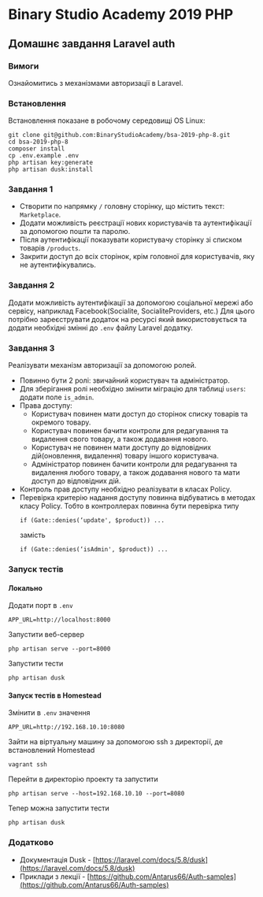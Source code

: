 # Binary Studio Academy 2019 PHP

## Домашнє завдання Laravel auth

### Вимоги
Ознайомитись з механізмами авторизації в Laravel.

### Встановлення
Встановлення показане в робочому середовищі OS Linux:
```
git clone git@github.com:BinaryStudioAcademy/bsa-2019-php-8.git
cd bsa-2019-php-8
composer install
cp .env.example .env
php artisan key:generate
php artisan dusk:install
```

### Завдання 1
- Створити по напрямку `/` головну сторінку, що містить текст: `Marketplace`.
- Додати можливість реєстрації нових користувачів та аутентифікації за допомогою пошти та паролю.
- Після аутентифікації показувати користувачу сторінку зі списком товарів `/products`.
- Закрити доступ до всіх сторінок, крім головної для користувачів, яку не аутентифікувались.

### Завдання 2
Додати можливість аутентифікації за допомогою соціальної мережі або сервісу, наприклад Facebook(Socialite, SocialiteProviders, etc.)
Для цього потрібно зареєструвати додаток на ресурсі який використовується та додати необхідні змінні до `.env` файлу Laravel додатку.

### Завдання 3
Реалізувати механізм авторизації за допомогою ролей.

- Повинно бути 2 ролі: звичайний користувач та адміністратор.
- Для зберігання ролі необхідно змінити міграцію для таблиці `users`: додати поле `is_admin`.
- Права доступу:
    - Користувач повинен мати доступ до сторінок списку товарів та окремого товару.
    - Користувач повинен бачити контроли для редагування та видалення свого товару, а також додавання нового.
    - Користувач не повинен мати доступу до відповідних дій(оновлення, видалення) товару іншого користувача.
    - Адміністратор повинен бачити контроли для редагування та видалення любого товару, а також додавання нового та мати доступ до відповідних дій.
- Контроль прав доступу необхідно реалізувати в класах Policy.
- Перевірка критерію надання доступу повинна відбуватись в методах класу Policy.
    Тобто в контроллерах повинна бути перевірка типу
    ```
    if (Gate::denies(‘update', $product)) ...
    ```
    замість
    ```
    if (Gate::denies(‘isAdmin', $product)) ...
    ```

### Запуск тестів

#### Локально
Додати порт в `.env`
```
APP_URL=http://localhost:8000
```

Запустити веб-сервер
```
php artisan serve --port=8000
```

Запустити тести
```
php artisan dusk
```

#### Запуск тестів в Homestead
Змінити в `.env` значення
```
APP_URL=http://192.168.10.10:8080
```

Зайти на віртуальну машину за допомогою ssh з директорії, де встановлений Homestead
```
vagrant ssh
```

Перейти в директорію проекту та запустити
```
php artisan serve --host=192.168.10.10 --port=8080
```

Тепер можна запустити тести
```
php artisan dusk
```

### Додатково
* Документація Dusk - [https://laravel.com/docs/5.8/dusk](https://laravel.com/docs/5.8/dusk)
* Приклади з лекції - [https://github.com/Antarus66/Auth-samples](https://github.com/Antarus66/Auth-samples)
